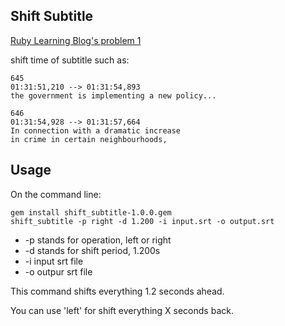## Shift Subtitle

[Ruby Learning Blog's problem 1](rubylearning.com/blog/2009/09/24/rpcfn-shift-subtitle-1)

shift time of subtitle such as:

```
645
01:31:51,210 --> 01:31:54,893
the government is implementing a new policy...

646
01:31:54,928 --> 01:31:57,664
In connection with a dramatic increase
in crime in certain neighbourhoods,
```

## Usage

On the command line:

```
gem install shift_subtitle-1.0.0.gem
shift_subtitle -p right -d 1.200 -i input.srt -o output.srt
```

* -p stands for operation, left or right
* -d stands for shift period, 1.200s
* -i input srt file
* -o outpur srt file

This command shifts everything 1.2 seconds ahead.

You can use 'left' for shift everything X seconds back.

